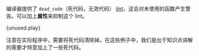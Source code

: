 编译器提供了 `dead_code`（死代码，无效代码） [*lint*][lint]，这会对未使用的函数产生警告。可以加上**属性**来抑制这个 lint。

{unused.play}

注意在实际程序中，需要将死代码清除掉。在这些例子中，我们是出于知识点讲解的需要才特意加上了一些死代码。

[lint]: https://en.wikipedia.org/wiki/Lint_%28software%29
